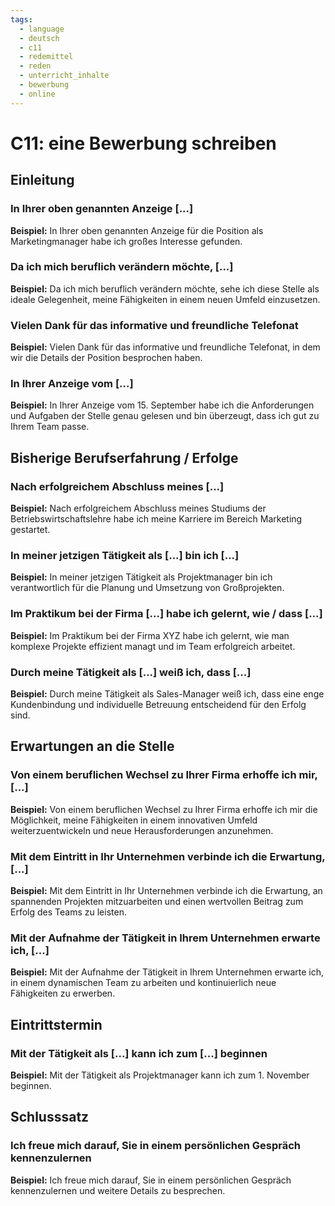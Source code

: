 ```yaml
---
tags:
  - language
  - deutsch
  - c11
  - redemittel
  - reden
  - unterricht_inhalte
  - bewerbung
  - online
---
```



# C11: eine Bewerbung schreiben

## Einleitung

### In Ihrer oben genannten Anzeige [...]

__Beispiel:__ In Ihrer oben genannten Anzeige für die Position als Marketingmanager habe ich großes Interesse gefunden.

### Da ich mich beruflich verändern möchte, [...]

__Beispiel:__ Da ich mich beruflich verändern möchte, sehe ich diese Stelle als ideale Gelegenheit, meine Fähigkeiten in einem neuen Umfeld einzusetzen.

### Vielen Dank für das informative und freundliche Telefonat

__Beispiel:__ Vielen Dank für das informative und freundliche Telefonat, in dem wir die Details der Position besprochen haben.

### In Ihrer Anzeige vom [...]

__Beispiel:__ In Ihrer Anzeige vom 15. September habe ich die Anforderungen und Aufgaben der Stelle genau gelesen und bin überzeugt, dass ich gut zu Ihrem Team passe.

## Bisherige Berufserfahrung / Erfolge

### Nach erfolgreichem Abschluss meines [...]

__Beispiel:__ Nach erfolgreichem Abschluss meines Studiums der Betriebswirtschaftslehre habe ich meine Karriere im Bereich Marketing gestartet.

### In meiner jetzigen Tätigkeit als [...] bin ich [...]

__Beispiel:__ In meiner jetzigen Tätigkeit als Projektmanager bin ich verantwortlich für die Planung und Umsetzung von Großprojekten.

### Im Praktikum bei der Firma [...] habe ich gelernt, wie / dass [...]

__Beispiel:__ Im Praktikum bei der Firma XYZ habe ich gelernt, wie man komplexe Projekte effizient managt und im Team erfolgreich arbeitet.

### Durch meine Tätigkeit als [...] weiß ich, dass [...]

__Beispiel:__ Durch meine Tätigkeit als Sales-Manager weiß ich, dass eine enge Kundenbindung und individuelle Betreuung entscheidend für den Erfolg sind.

## Erwartungen an die Stelle

### Von einem beruflichen Wechsel zu Ihrer Firma erhoffe ich mir, [...]

__Beispiel:__ Von einem beruflichen Wechsel zu Ihrer Firma erhoffe ich mir die Möglichkeit, meine Fähigkeiten in einem innovativen Umfeld weiterzuentwickeln und neue Herausforderungen anzunehmen.

### Mit dem Eintritt in Ihr Unternehmen verbinde ich die Erwartung, [...]

__Beispiel:__ Mit dem Eintritt in Ihr Unternehmen verbinde ich die Erwartung, an spannenden Projekten mitzuarbeiten und einen wertvollen Beitrag zum Erfolg des Teams zu leisten.

### Mit der Aufnahme der Tätigkeit in Ihrem Unternehmen erwarte ich, [...]

__Beispiel:__ Mit der Aufnahme der Tätigkeit in Ihrem Unternehmen erwarte ich, in einem dynamischen Team zu arbeiten und kontinuierlich neue Fähigkeiten zu erwerben.

## Eintrittstermin

### Mit der Tätigkeit als [...] kann ich zum [...] beginnen

__Beispiel:__ Mit der Tätigkeit als Projektmanager kann ich zum 1. November beginnen.

## Schlusssatz

### Ich freue mich darauf, Sie in einem persönlichen Gespräch kennenzulernen

__Beispiel:__ Ich freue mich darauf, Sie in einem persönlichen Gespräch kennenzulernen und weitere Details zu besprechen.
